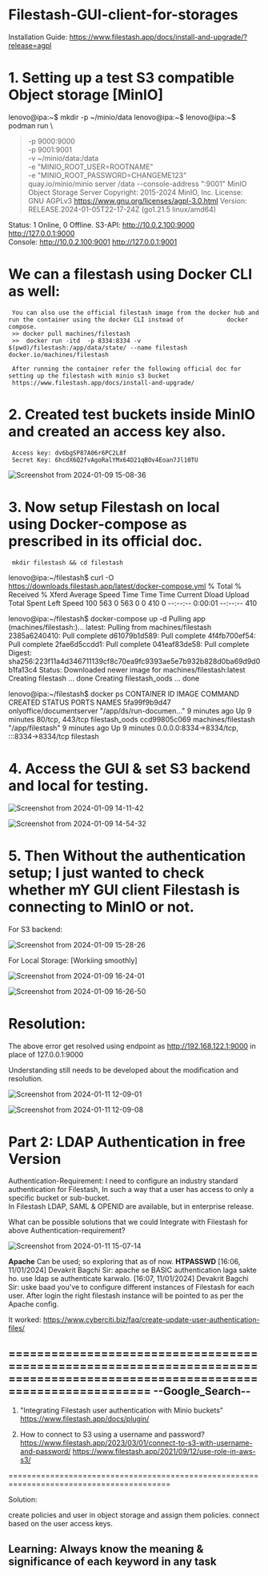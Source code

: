 # Filestash-GUI-client-for-storages

Installation Guide: https://www.filestash.app/docs/install-and-upgrade/?release=agpl

# 1. Setting up a test S3 compatible Object storage [MinIO]
lenovo@ipa:~$ mkdir -p ~/minio/data
lenovo@ipa:~$ 
lenovo@ipa:~$ podman run \
>    -p 9000:9000 \
>    -p 9001:9001 \
>    -v ~/minio/data:/data \
>    -e "MINIO_ROOT_USER=ROOTNAME" \
>    -e "MINIO_ROOT_PASSWORD=CHANGEME123" \
>    quay.io/minio/minio server /data --console-address ":9001"
MinIO Object Storage Server
Copyright: 2015-2024 MinIO, Inc.
License: GNU AGPLv3 <https://www.gnu.org/licenses/agpl-3.0.html>
Version: RELEASE.2024-01-05T22-17-24Z (go1.21.5 linux/amd64)

Status:         1 Online, 0 Offline. 
S3-API: http://10.0.2.100:9000  http://127.0.0.1:9000     
Console: http://10.0.2.100:9001 http://127.0.0.1:9001


# We can a filestash using Docker CLI as well:
     You can also use the official filestash image from the docker hub and run the container using the docker CLI instead of            docker compose.
     >> docker pull machines/filestash
     >>  docker run -itd  -p 8334:8334 -v $(pwd)/filestash:/app/data/state/ --name filestash docker.io/machines/filestash

     After running the container refer the following official doc for setting up the filestash with minio s3 bucket
     https://www.filestash.app/docs/install-and-upgrade/

# 2. Created test buckets inside MinIO and created an access key also.
     Access key: dv6bgSP87A06r6PC2L8f
     Secret Key: 6hcdX6Q2fvAgoRalYMx64D21qBOv4Eoan7Jl10TU

![Screenshot from 2024-01-09 15-08-36](https://github.com/believerHSP/Filestash-GUI-client-for-storages/assets/101576376/77ef482e-9e17-4907-8490-fa2e16f064e7)

# 3. Now setup Filestash on local using Docker-compose as prescribed in its official doc.
     mkdir filestash && cd filestash

lenovo@ipa:~/filestash$ curl -O https://downloads.filestash.app/latest/docker-compose.yml
  % Total    % Received % Xferd  Average Speed   Time    Time     Time  Current
                                 Dload  Upload   Total   Spent    Left  Speed
100   563    0   563    0     0    410      0 --:--:--  0:00:01 --:--:--   410

lenovo@ipa:~/filestash$ docker-compose up -d
Pulling app (machines/filestash:)...
latest: Pulling from machines/filestash
2385a6240410: Pull complete
d61079b1d589: Pull complete
4f4fb700ef54: Pull complete
2fae6d5ccdd1: Pull complete
041eaf83de58: Pull complete
Digest: sha256:223f11a4d346711139cf8c70ea9fc9393ae5e7b932b828d0ba69d9d0b1fa13c4
Status: Downloaded newer image for machines/filestash:latest
Creating filestash      ... done
Creating filestash_oods ... done

lenovo@ipa:~/filestash$ docker ps 
CONTAINER ID   IMAGE                       COMMAND                  CREATED         STATUS         PORTS                                       NAMES
5fa99f9b9d47   onlyoffice/documentserver   "/app/ds/run-documen…"   9 minutes ago   Up 9 minutes   80/tcp, 443/tcp                             filestash_oods
ccd99805c069   machines/filestash          "/app/filestash"         9 minutes ago   Up 9 minutes   0.0.0.0:8334->8334/tcp, :::8334->8334/tcp   filestash

# 4. Access the GUI & set S3 backend  and local for testing.
![Screenshot from 2024-01-09 14-11-42](https://github.com/believerHSP/Filestash-GUI-client-for-storages/assets/101576376/3c8d5d51-06e4-4578-9f5b-9a32b5a7a90f)

![Screenshot from 2024-01-09 14-54-32](https://github.com/believerHSP/Filestash-GUI-client-for-storages/assets/101576376/ae9b2c83-befc-4cab-b585-a7878b81231a)

# 5. Then Without the authentication setup; I just wanted to check whether mY GUI client Filestash is connecting to MinIO or not.

For S3 backend: 

![Screenshot from 2024-01-09 15-28-26](https://github.com/believerHSP/Filestash-GUI-client-for-storages/assets/101576376/0833df42-612e-47d9-a312-f94f4f242454)

For Local Storage: [Workiing smoothly]

![Screenshot from 2024-01-09 16-24-01](https://github.com/believerHSP/Filestash-GUI-client-for-storages/assets/101576376/8eec7897-fbbc-4bb7-ab30-b84f03ed155e)

![Screenshot from 2024-01-09 16-26-50](https://github.com/believerHSP/Filestash-GUI-client-for-storages/assets/101576376/bb3013eb-215d-46cf-a227-3a31345ea5ba)



# Resolution: 
The above error get resolved using endpoint as http://192.168.122.1:9000 in place of 127.0.0.1:9000

Understanding still needs to be developed about the modification and resolution.

![Screenshot from 2024-01-11 12-09-01](https://github.com/believerHSP/Filestash-GUI-client-for-storages/assets/101576376/0ed87215-6919-47f9-83f4-de2aa33bfd09)

![Screenshot from 2024-01-11 12-09-08](https://github.com/believerHSP/Filestash-GUI-client-for-storages/assets/101576376/19a5d769-3de9-49ff-be47-bb39ef136b8d)


#                                                Part 2: LDAP Authentication in free Version

Authentication-Requirement: I need to configure an industry standard authentication for Filestash, In such a way that a user has access to only a specific bucket or sub-bucket.  
In Filestash LDAP, SAML & OPENID are available, but in enterprise release.

What can be possible solutions that we could Integrate with Filestash for above Authentication-requirement?

![Screenshot from 2024-01-11 15-07-14](https://github.com/believerHSP/Filestash-GUI-client-for-storages/assets/101576376/250ebbdc-9eeb-41e6-9fee-31d4352f326f)


**Apache** Can be used; so exploring that as of now.  **HTPASSWD**
[16:06, 11/01/2024] Devakrit Bagchi Sir: apache se BASIC authentication laga sakte ho. use ldap se authenticate karwalo.
[16:07, 11/01/2024] Devakrit Bagchi Sir: uske baad you've to configure different instances of Filestash for each user. After login the right filestash instance will be pointed to as per the Apache config.

It worked: https://www.cyberciti.biz/faq/create-update-user-authentication-files/


=============================================================================================================================
--Google_Search--
--------------------------------------------------------------------------------------
1. "Integrating Filestash user authentication with Minio buckets"
	https://www.filestash.app/docs/plugin/


2. How to connect to S3 using a username and password?
	https://www.filestash.app/2023/03/01/connect-to-s3-with-username-and-password/
	https://www.filestash.app/2021/09/12/use-role-in-aws-s3/


=========================================================================================

Solution: 

create policies and user in object storage and assign them policies.
connect based on the user access keys.

## Learning: Always know the meaning & significance of each keyword in any task
